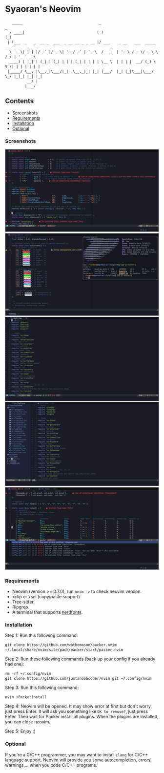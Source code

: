 
# Syaoran's Neovim

```
   _____                                   _                              _           
  / ____|                                 ( )                            (_)          
 | (___  _   _  __ _  ___  _ __ __ _ _ __ |/ ___    _ __   ___  _____   ___ _ __ ___  
  \___ \| | | |/ _` |/ _ \| '__/ _` | '_ \  / __|  | '_ \ / _ \/ _ \ \ / / | '_ ` _ \ 
  ____) | |_| | (_| | (_) | | | (_| | | | | \__ \  | | | |  __/ (_) \ V /| | | | | | |
 |_____/ \__, |\__,_|\___/|_|  \__,_|_| |_| |___/  |_| |_|\___|\___/ \_/ |_|_| |_| |_|
          __/ |                                                                       
         |___/                                                                        
```

## Contents

- [Screenshots](#screenshots)
- [Requirements](#requirements)
- [Installation](#installation)
- [Optional](#optional)

### Screenshots

![Pic1](https://raw.githubusercontent.com/justanoobcoder/files/master/nvim/images/pic1.png)
![Pic2](https://raw.githubusercontent.com/justanoobcoder/files/master/nvim/images/pic2.png)
![Pic3](https://raw.githubusercontent.com/justanoobcoder/files/master/nvim/images/pic3.png)
![Pic3](https://raw.githubusercontent.com/justanoobcoder/files/master/nvim/images/pic4.png)
![Pic3](https://raw.githubusercontent.com/justanoobcoder/files/master/nvim/images/pic5.png)

### Requirements

- Neovim (version >= 0.7.0), run `nvim -v` to check neovim version.
- xclip or xsel (copy/paste support)
- Tree-sitter.
- Ripgrep.
- A terminal that supports [nerdfonts](https://github.com/ryanoasis/nerd-fonts).

### Installation

Step 1: Run this following command:
```
git clone https://github.com/wbthomason/packer.nvim ~/.local/share/nvim/site/pack/packer/start/packer.nvim
```
Step 2: Run these following commands (back up your config if you already had one):
```
rm -rf ~/.config/nvim
git clone https://github.com/justanoobcoder/nvim.git ~/.config/nvim
```
Step 3: Run this following command:
```
nvim +PackerInstall
```
Step 4: Neovim will be opened. It may show error at first but don't worry, just press Enter. It will ask you something like `OK to remove?`, just press Enter. Then wait for Packer install all plugins. When the plugins are installed, you can close neovim.

Step 5: Enjoy :)

### Optional

If you're a C/C++ programmer, you may want to install `clang` for C/C++ language support. Neovim will provide you some autocompletion, errors, warnings,... when you code C/C++ programs.
